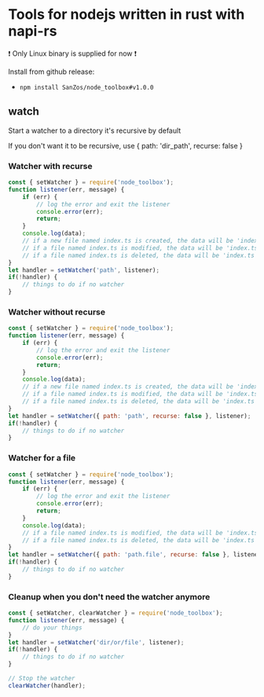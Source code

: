 # Tools for nodejs written in rust with napi-rs
❗ Only Linux binary is supplied for now ❗

Install from github release:
* `npm install SanZos/node_toolbox#v1.0.0`

## watch
Start a watcher to a directory it's recursive by default

If you don't want it to be recursive, use { path: 'dir_path', recurse: false }

### Watcher with recurse
```js
const { setWatcher } = require('node_toolbox');
function listener(err, message) {
    if (err) {
        // log the error and exit the listener
        console.error(err);
        return;
    }
    console.log(data);
    // if a new file named index.ts is created, the data will be 'index.ts Created'
    // if a file named index.ts is modified, the data will be 'index.ts Changed'
    // if a file named index.ts is deleted, the data will be 'index.ts Deleted'
}
let handler = setWatcher('path', listener);
if(!handler) {
    // things to do if no watcher
}
```

### Watcher without recurse
```js
const { setWatcher } = require('node_toolbox');
function listener(err, message) {
    if (err) {
        // log the error and exit the listener
        console.error(err);
        return;
    }
    console.log(data);
    // if a new file named index.ts is created, the data will be 'index.ts Created'
    // if a file named index.ts is modified, the data will be 'index.ts Changed'
    // if a file named index.ts is deleted, the data will be 'index.ts Deleted'
}
let handler = setWatcher({ path: 'path', recurse: false }, listener);
if(!handler) {
    // things to do if no watcher
}
```

### Watcher for a file
```js
const { setWatcher } = require('node_toolbox');
function listener(err, message) {
    if (err) {
        // log the error and exit the listener
        console.error(err);
        return;
    }
    console.log(data);
    // if a file named index.ts is modified, the data will be 'index.ts Changed'
    // if a file named index.ts is deleted, the data will be 'index.ts Deleted'
}
let handler = setWatcher({ path: 'path.file', recurse: false }, listener);
if(!handler) {
    // things to do if no watcher
}
```

### Cleanup when you don't need the watcher anymore
```js
const { setWatcher, clearWatcher } = require('node_toolbox');
function listener(err, message) {
    // do your things
}
let handler = setWatcher('dir/or/file', listener);
if(!handler) {
    // things to do if no watcher
}

// Stop the watcher
clearWatcher(handler);
```